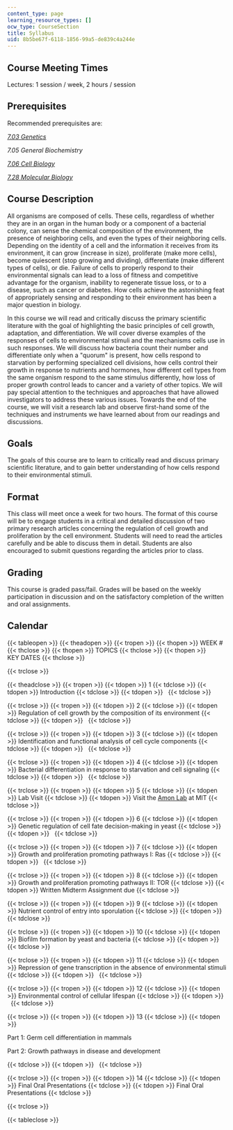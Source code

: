 ```yaml
---
content_type: page
learning_resource_types: []
ocw_type: CourseSection
title: Syllabus
uid: 8b5be67f-6118-1856-99a5-de839c4a244e
---
```


Course Meeting Times
--------------------

Lectures: 1 session / week, 2 hours / session

Prerequisites
-------------

Recommended prerequisites are:

[_7.03 Genetics_](/courses/7-03-genetics-fall-2004)

_7.05 General Biochemistry_

[_7.06 Cell Biology_](/courses/7-06-cell-biology-spring-2007)

[_7.28 Molecular Biology_](/courses/7-28-molecular-biology-spring-2005)

Course Description
------------------

All organisms are composed of cells. These cells, regardless of whether they are in an organ in the human body or a component of a bacterial colony, can sense the chemical composition of the environment, the presence of neighboring cells, and even the types of their neighboring cells. Depending on the identity of a cell and the information it receives from its environment, it can grow (increase in size), proliferate (make more cells), become quiescent (stop growing and dividing), differentiate (make different types of cells), or die. Failure of cells to properly respond to their environmental signals can lead to a loss of fitness and competitive advantage for the organism, inability to regenerate tissue loss, or to a disease, such as cancer or diabetes. How cells achieve the astonishing feat of appropriately sensing and responding to their environment has been a major question in biology.

In this course we will read and critically discuss the primary scientific literature with the goal of highlighting the basic principles of cell growth, adaptation, and differentiation. We will cover diverse examples of the responses of cells to environmental stimuli and the mechanisms cells use in such responses. We will discuss how bacteria count their number and differentiate only when a "quorum" is present, how cells respond to starvation by performing specialized cell divisions, how cells control their growth in response to nutrients and hormones, how different cell types from the same organism respond to the same stimulus differently, how loss of proper growth control leads to cancer and a variety of other topics. We will pay special attention to the techniques and approaches that have allowed investigators to address these various issues. Towards the end of the course, we will visit a research lab and observe first-hand some of the techniques and instruments we have learned about from our readings and discussions.

Goals
-----

The goals of this course are to learn to critically read and discuss primary scientific literature, and to gain better understanding of how cells respond to their environmental stimuli.

Format
------

This class will meet once a week for two hours. The format of this course will be to engage students in a critical and detailed discussion of two primary research articles concerning the regulation of cell growth and proliferation by the cell environment. Students will need to read the articles carefully and be able to discuss them in detail. Students are also encouraged to submit questions regarding the articles prior to class.

Grading
-------

This course is graded pass/fail. Grades will be based on the weekly participation in discussion and on the satisfactory completion of the written and oral assignments.

Calendar
--------

{{< tableopen >}}
{{< theadopen >}}
{{< tropen >}}
{{< thopen >}}
WEEK #
{{< thclose >}}
{{< thopen >}}
TOPICS
{{< thclose >}}
{{< thopen >}}
KEY DATES
{{< thclose >}}

{{< trclose >}}

{{< theadclose >}}
{{< tropen >}}
{{< tdopen >}}
1
{{< tdclose >}}
{{< tdopen >}}
Introduction
{{< tdclose >}}
{{< tdopen >}}
 
{{< tdclose >}}

{{< trclose >}}
{{< tropen >}}
{{< tdopen >}}
2
{{< tdclose >}}
{{< tdopen >}}
Regulation of cell growth by the composition of its environment
{{< tdclose >}}
{{< tdopen >}}
 
{{< tdclose >}}

{{< trclose >}}
{{< tropen >}}
{{< tdopen >}}
3
{{< tdclose >}}
{{< tdopen >}}
Identification and functional analysis of cell cycle components
{{< tdclose >}}
{{< tdopen >}}
 
{{< tdclose >}}

{{< trclose >}}
{{< tropen >}}
{{< tdopen >}}
4
{{< tdclose >}}
{{< tdopen >}}
Bacterial differentiation in response to starvation and cell signaling
{{< tdclose >}}
{{< tdopen >}}
 
{{< tdclose >}}

{{< trclose >}}
{{< tropen >}}
{{< tdopen >}}
5
{{< tdclose >}}
{{< tdopen >}}
Lab Visit
{{< tdclose >}}
{{< tdopen >}}
Visit the [Amon Lab](http://amonlab.scripts.mit.edu/) at MIT
{{< tdclose >}}

{{< trclose >}}
{{< tropen >}}
{{< tdopen >}}
6
{{< tdclose >}}
{{< tdopen >}}
Genetic regulation of cell fate decision-making in yeast
{{< tdclose >}}
{{< tdopen >}}
 
{{< tdclose >}}

{{< trclose >}}
{{< tropen >}}
{{< tdopen >}}
7
{{< tdclose >}}
{{< tdopen >}}
Growth and proliferation promoting pathways I: Ras
{{< tdclose >}}
{{< tdopen >}}
 
{{< tdclose >}}

{{< trclose >}}
{{< tropen >}}
{{< tdopen >}}
8
{{< tdclose >}}
{{< tdopen >}}
Growth and proliferation promoting pathways II: TOR
{{< tdclose >}}
{{< tdopen >}}
Written Midterm Assignment due
{{< tdclose >}}

{{< trclose >}}
{{< tropen >}}
{{< tdopen >}}
9
{{< tdclose >}}
{{< tdopen >}}
Nutrient control of entry into sporulation
{{< tdclose >}}
{{< tdopen >}}
 
{{< tdclose >}}

{{< trclose >}}
{{< tropen >}}
{{< tdopen >}}
10
{{< tdclose >}}
{{< tdopen >}}
Biofilm formation by yeast and bacteria
{{< tdclose >}}
{{< tdopen >}}
 
{{< tdclose >}}

{{< trclose >}}
{{< tropen >}}
{{< tdopen >}}
11
{{< tdclose >}}
{{< tdopen >}}
Repression of gene transcription in the absence of environmental stimuli
{{< tdclose >}}
{{< tdopen >}}
 
{{< tdclose >}}

{{< trclose >}}
{{< tropen >}}
{{< tdopen >}}
12
{{< tdclose >}}
{{< tdopen >}}
Environmental control of cellular lifespan
{{< tdclose >}}
{{< tdopen >}}
 
{{< tdclose >}}

{{< trclose >}}
{{< tropen >}}
{{< tdopen >}}
13
{{< tdclose >}}
{{< tdopen >}}


Part 1: Germ cell differentiation in mammals

Part 2: Growth pathways in disease and development


{{< tdclose >}}
{{< tdopen >}}
 
{{< tdclose >}}

{{< trclose >}}
{{< tropen >}}
{{< tdopen >}}
14
{{< tdclose >}}
{{< tdopen >}}
Final Oral Presentations
{{< tdclose >}}
{{< tdopen >}}
Final Oral Presentations
{{< tdclose >}}

{{< trclose >}}

{{< tableclose >}}